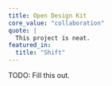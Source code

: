 ```yaml
---
title: Open Design Kit
core_value: "collaboration"
quote: |
  This project is neat.
featured_in:
  title: "Shift"
---
```


TODO: Fill this out.
